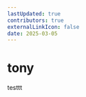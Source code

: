```yaml
---
lastUpdated: true
contributors: true
externalLinkIcon: false
date: 2025-03-05
---
```

# tony

t﻿esttt